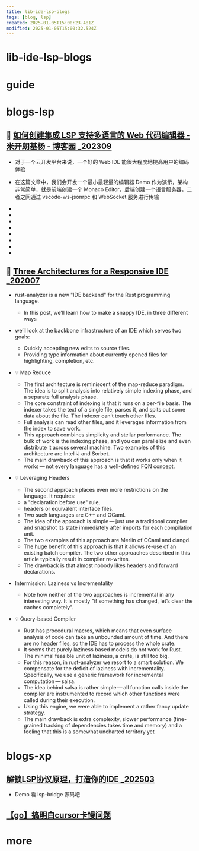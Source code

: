 ```yaml
---
title: lib-ide-lsp-blogs
tags: [blog, lsp]
created: 2025-01-05T15:00:23.481Z
modified: 2025-01-05T15:00:32.524Z
---
```


# lib-ide-lsp-blogs

# guide

# blogs-lsp

## 🌰 [如何创建集成 LSP 支持多语言的 Web 代码编辑器 - 米开朗基杨 - 博客园 _202309](https://www.cnblogs.com/ryanyangcs/p/17693108.html)

- 对于一个云开发平台来说，一个好的 Web IDE 能很大程度地提高用户的编码体验
- 在这篇文章中，我们会开发一个最小最轻量的编辑器 Demo 作为演示，架构非常简单，就是前端创建一个 Monaco Editor，后端创建一个语言服务器，二者之间通过 vscode-ws-jsonrpc 和 WebSocket 服务进行传输


- 
- 
- 
- 
- 
- 
- 
- 

## 🦀 [Three Architectures for a Responsive IDE _202007](https://rust-analyzer.github.io/blog/2020/07/20/three-architectures-for-responsive-ide.html)

- rust-analyzer is a new "IDE backend" for the Rust programming language. 
  - In this post, we’ll learn how to make a snappy IDE, in three different ways

- we’ll look at the backbone infrastructure of an IDE which serves two goals:
  - Quickly accepting new edits to source files.
  - Providing type information about currently opened files for highlighting, completion, etc.

- 💡 Map Reduce
  - The first architecture is reminiscent of the map-reduce paradigm. The idea is to split analysis into relatively simple indexing phase, and a separate full analysis phase.
  - The core constraint of indexing is that it runs on a per-file basis. The indexer takes the text of a single file, parses it, and spits out some data about the file. The indexer can’t touch other files.
  - Full analysis can read other files, and it leverages information from the index to save work.
  - This approach combines simplicity and stellar performance. The bulk of work is the indexing phase, and you can parallelize and even distribute it across several machine. Two examples of this architecture are IntelliJ and Sorbet.
  - The main drawback of this approach is that it works only when it works — not every language has a well-defined FQN concept. 

- 💡 Leveraging Headers
  - The second approach places even more restrictions on the language. It requires:
  - a "declaration before use" rule, 
  - headers or equivalent interface files.
  - Two such languages are C++ and OCaml.
  - The idea of the approach is simple — just use a traditional compiler and snapshot its state immediately after imports for each compilation unit. 
  - The two examples of this approach are Merlin of OCaml and clangd.
  - The huge benefit of this approach is that it allows re-use of an existing batch compiler. The two other approaches described in this article typically result in compiler re-writes. 
  - The drawback is that almost nobody likes headers and forward declarations.

- Intermission: Laziness vs Incrementality
  - Note how neither of the two approaches is incremental in any interesting way. It is mostly "if something has changed, let’s clear the caches completely".

- 💡 Query-based Compiler
  - Rust has procedural macros, which means that even surface analysis of code can take an unbounded amount of time. And there are no header files, so the IDE has to process the whole crate.
  - It seems that purely laziness based models do not work for Rust. The minimal feasible unit of laziness, a crate, is still too big.
  - For this reason, in rust-analyzer we resort to a smart solution. We compensate for the deficit of laziness with incrementality. Specifically, we use a generic framework for incremental computation — salsa.
  - The idea behind salsa is rather simple — all function calls inside the compiler are instrumented to record which other functions were called during their execution.
  - Using this engine, we were able to implement a rather fancy update strategy. 
  - The main drawback is extra complexity, slower performance (fine-grained tracking of dependencies takes time and memory) and a feeling that this is a somewhat uncharted territory yet 
# blogs-xp

## [解锁LSP协议原理，打造你的IDE _202503](https://mp.weixin.qq.com/s/slJyLUDeXfvWz1XKhTzS1Q)

- Demo 看 lsp-bridge 源码吧

## [【go】搞明白cursor卡慢问题](https://mp.weixin.qq.com/s/78R596lJl7YxCFj3TEnUiw?scene=262&from=industrynews#rd)

# more
